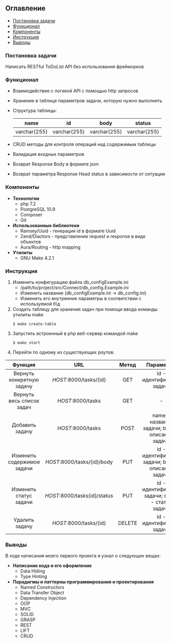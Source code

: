 ## Оглавление
* [Постановка задачи](#постановка-задачи)
* [Функционал](#функционал)
* [Компоненты](#компоненты)
* [Инструкция](#инструкция)
* [Выводы](#выводы)

### Постановка задачи
Написать RESTful ToDoList API без использования фрейморков

### Функционал
* Взаимодействие с логикой API с помощью http запросов
* Хранение в таблице параметров задачи, которую нужно выполнить
* Структура таблицы:

	| name         | id           | body         | status       |
	|--------------|--------------|--------------|--------------|
	| varchar(255) | varchar(255) | varchar(255) | varchar(255) |

* CRUD методы для контроля операций над содержимым таблицы
* Валидация входных параметров
* Возврат Response Body в формате json
* Возврат параметра Response Head status в зависимости от ситуации

### Компоненты
- **Технологии**
	- php 7.2
	- PostgreSQL 10.9
	- Composer
	- Git
- **Использованные библиотеки**
	- Ramsey/Uuid - генерация id в формате Uuid
	- Zend/Diactors - представление request и response в виде объектов
	- Aura/Routing - http mapping
- **Утилиты**
	- GNU Make 4.2.1

### Инструкция
1. Изменить конфигурацию файла db_configExample.ini
	- /path/to/project/src/Connect/db_config.Example.ini
	- Изменить название (db_configExample.ini -> db_config.ini)
	- Изменить его внутренние параметры в соответствии с используемой б\д
2. Создать таблицу для хранения задач при помощи ввода команды утилиты make
	```
	$ make create-table
	```
3. Запустить встроенный в php веб-сервер командой make
	```
	$ make start
	```
4. Перейти по одному из существующих роутов:

| Функция | URL | Метод | Параметры |
|:--------------------------:|:----------------------------:|:------:|:--------------------------------------------------:|
| Вернуть конкретную задачу | *HOST*:8000/tasks/{id} | GET | id - идентификатор задачи |
| Вернуть весь список задач | *HOST*:8000/tasks | GET | - |
| Добавить задачу | *HOST*:8000/tasks | POST | name - название задачи;  body - описание задачи |
| Изменить содержимое задачи | *HOST*:8000/tasks/{id}/body | PUT | id - идентификатор задачи;  body - описание задачи |
| Изменить статус задачи | *HOST*:8000/tasks{id}/status | PUT | id - идентификатор задачи;  status - статус задачи |
| Удалить задачу | *HOST*:8000/tasks/{id} | DELETE | id - идентификатор задачи |


### Выводы
В ходе написания моего первого проекта я узнал о следующих вещах:
- **Написание кода и его оформление**
	- Data Hiding
	- Type Hinting
- **Парадигмы и паттерны программирования и проектирования**
	- Named Constructors
	- Data Transfer Object
	- Dependency Injection
	- OOP
	- MVC
	- SOLID
	- GRASP
	- REST
	- LIFT
	- CRUD
